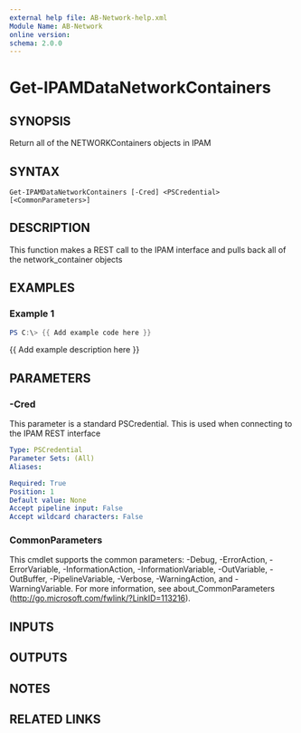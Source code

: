 ```yaml
---
external help file: AB-Network-help.xml
Module Name: AB-Network
online version:
schema: 2.0.0
---
```


# Get-IPAMDataNetworkContainers

## SYNOPSIS
Return all of the NETWORKContainers objects in IPAM

## SYNTAX

```
Get-IPAMDataNetworkContainers [-Cred] <PSCredential> [<CommonParameters>]
```

## DESCRIPTION
This function makes a REST call to the IPAM interface and pulls back all of the network_container objects

## EXAMPLES

### Example 1
```powershell
PS C:\> {{ Add example code here }}
```

{{ Add example description here }}

## PARAMETERS

### -Cred
This parameter is a standard PSCredential. 
This is used when connecting to the IPAM REST interface

```yaml
Type: PSCredential
Parameter Sets: (All)
Aliases:

Required: True
Position: 1
Default value: None
Accept pipeline input: False
Accept wildcard characters: False
```

### CommonParameters
This cmdlet supports the common parameters: -Debug, -ErrorAction, -ErrorVariable, -InformationAction, -InformationVariable, -OutVariable, -OutBuffer, -PipelineVariable, -Verbose, -WarningAction, and -WarningVariable.
For more information, see about_CommonParameters (http://go.microsoft.com/fwlink/?LinkID=113216).

## INPUTS

## OUTPUTS

## NOTES

## RELATED LINKS
